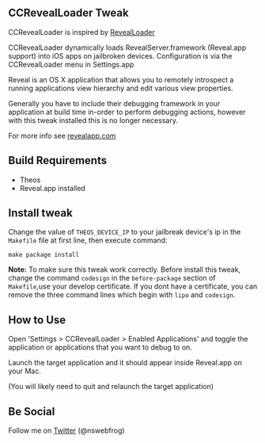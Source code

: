 ## CCRevealLoader Tweak 

CCRevealLoader is inspired by [RevealLoader](https://github.com/heardrwt/RevealLoader)

CCRevealLoader dynamically loads RevealServer.framework  (Reveal.app support) into iOS apps on jailbroken devices. Configuration is via the CCRevealLoader menu in Settings.app

Reveal is an OS X application that allows you to remotely introspect a running applications view hierarchy and edit various view properties. 

Generally you have to include their debugging framework in your application at build time in-order to perform debugging actions, however with this tweak installed this is no longer necessary. 

For more info see [revealapp.com](http://revealapp.com)


## Build Requirements

- Theos
- Reveal.app installed

## Install tweak

Change the value of `THEOS_DEVICE_IP` to your jailbreak device's ip in the `Makefile` file at first line, then execute command:

```
make package install
```

**Note:** To make sure this tweak work correctly. Before install this tweak, change the command `codesign` in the `before-package` section of `Makefile`,use your develop certificate. If you dont have a certificate, you can remove the three command lines which begin with `lipo` and `codesign`.

## How to Use
Open 'Settings > CCRevealLoader > Enabled Applications' and toggle the application or applications that you want to debug to on.

Launch the target application and it should appear inside Reveal.app on your Mac. 

(You will likely need to quit and relaunch the target application)

## Be Social
Follow me on [Twitter](https://twitter.com/intent/follow?screen_name=nswebfrog) (@nswebfrog)
